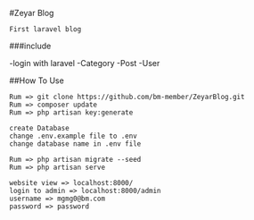 #Zeyar Blog

```
First laravel blog
```

###include

-login with laravel
-Category
-Post
-User

##How To Use
```
Rum => git clone https://github.com/bm-member/ZeyarBlog.git
Rum => composer update
Rum => php artisan key:generate

create Database
change .env.example file to .env
change database name in .env file 

Rum => php artisan migrate --seed
Rum => php artisan serve

website view => localhost:8000/
login to admin => localhost:8000/admin
username => mgmg0@bm.com
password => password
```

